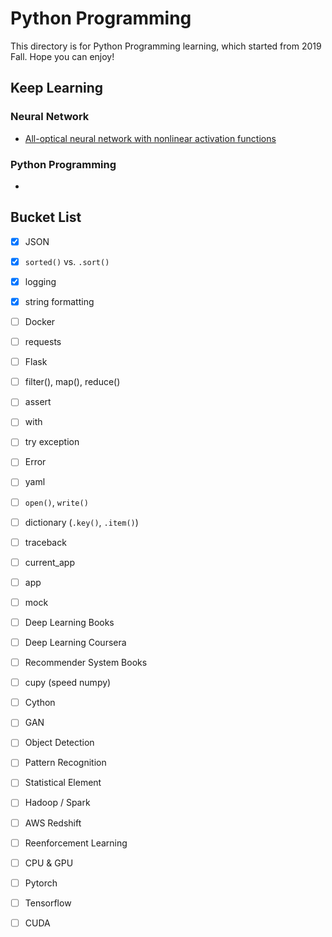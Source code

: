 # Python Programming
This directory is for Python Programming learning, which started from 2019 Fall. Hope you can enjoy! 

## Keep Learning
### Neural Network
- [All-optical neural network with nonlinear activation functions](https://www.osapublishing.org/DirectPDFAccess/DBCBC302-A6A8-2368-0588F11D87F265FF_417261/optica-6-9-1132.pdf?da=1&id=417261&seq=0&mobile=no)

### Python Programming 
- 

## Bucket List
- [X] JSON
- [X] `sorted()` vs. `.sort()`
- [X] logging
- [X] string formatting
- [ ] Docker
- [ ] requests 
- [ ] Flask
- [ ] filter(), map(), reduce()
- [ ] assert
- [ ] with
- [ ] try exception
- [ ] Error
- [ ] yaml
- [ ] `open()`, `write()`
- [ ] dictionary (`.key()`, `.item()`)
- [ ] traceback 
- [ ] current_app
- [ ] app
- [ ] mock
- [ ] Deep Learning Books
- [ ] Deep Learning Coursera
- [ ] Recommender System Books
- [ ] cupy (speed numpy)
- [ ] Cython 
- [ ] GAN
- [ ] Object Detection
- [ ] Pattern Recognition
- [ ] Statistical Element
- [ ] Hadoop / Spark 
- [ ] AWS Redshift
- [ ] Reenforcement Learning
- [ ] CPU & GPU
- [ ] Pytorch
- [ ] Tensorflow
- [ ] CUDA


